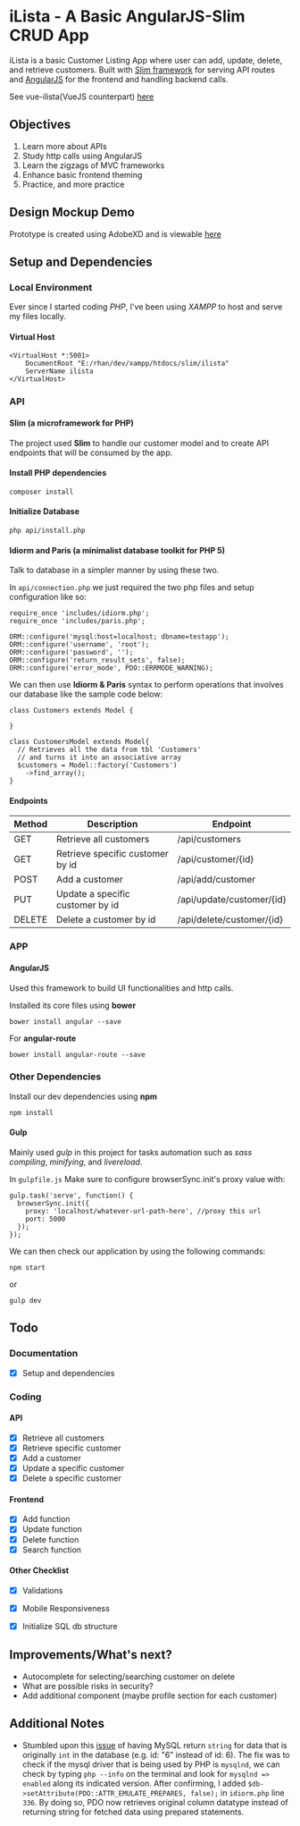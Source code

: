 # iLista - A Basic AngularJS-Slim CRUD App
iLista is a basic Customer Listing App where user can add, update, delete, and retrieve customers. Built with [Slim framework](https://www.slimframework.com/) for serving API routes and [AngularJS](https://angularjs.org/) for the frontend and handling backend calls.

See vue-ilista(VueJS counterpart) [here](https://github.com/rhanmiano/vue-ilista)

## Objectives

  1. Learn more about APIs
  2. Study http calls using AngularJS  
  3. Learn the zigzags of MVC frameworks
  4. Enhance basic frontend theming
  5. Practice, and more practice

## Design Mockup Demo
Prototype is created using AdobeXD and is viewable [here](https://xd.adobe.com/view/7e0c702b-7d6b-4958-4cc4-5735f5b12e9d-083d/)

## Setup and Dependencies
### Local Environment
Ever since I started coding *PHP*, I've been using *XAMPP* to host and serve my files locally.

#### Virtual Host
```
<VirtualHost *:5001>
    DocumentRoot "E:/rhan/dev/xampp/htdocs/slim/ilista"
    ServerName ilista
</VirtualHost>
```

### API
#### Slim (a microframework for PHP)
The project used **Slim** to handle our customer model and to create API endpoints that will be consumed by the app.

#### Install PHP dependencies

```
composer install
```

#### Initialize Database

```
php api/install.php
```

#### Idiorm and Paris (a minimalist database toolkit for PHP 5)
Talk to database in a simpler manner by using these two.

In `api/connection.php` we just required the two php files and setup configuration like so:
```
require_once 'includes/idiorm.php';
require_once 'includes/paris.php';

ORM::configure('mysql:host=localhost; dbname=testapp');
ORM::configure('username', 'root');
ORM::configure('password', '');
ORM::configure('return_result_sets', false);
ORM::configure('error_mode', PDO::ERRMODE_WARNING);
```

We can then use **Idiorm & Paris** syntax to perform operations that involves our database like the sample code below:

```
class Customers extends Model {
  
}

class CustomersModel extends Model{
  // Retrieves all the data from tbl 'Customers' 
  // and turns it into an associative array
  $customers = Model::factory('Customers')
    ->find_array();
} 
```
#### Endpoints
Method | Description | Endpoint
------ | ----------- | --------
GET | Retrieve all customers| /api/customers              
GET | Retrieve specific customer by id| /api/customer/{id}
POST | Add a customer | /api/add/customer
PUT | Update a specific customer by id | /api/update/customer/{id}
DELETE | Delete a customer by id | /api/delete/customer/{id}

### APP
#### AngularJS
Used this framework to build UI functionalities and http calls.

Installed its core files using **bower**

```
bower install angular --save
```

For **angular-route**

```
bower install angular-route --save
```

### Other Dependencies
Install our dev dependencies using **npm**

```
npm install
```

#### Gulp

Mainly used *gulp* in this project for tasks automation such as *sass compiling*, *minifying*, and *livereload*.

In `gulpfile.js` Make sure to configure browserSync.init's proxy value with:
```
gulp.task('serve', function() {
  browserSync.init({
    proxy: 'localhost/whatever-url-path-here', //proxy this url
    port: 5000
  });  
});
```

We can then check our application by using the following commands: 

```
npm start
```

or

```
gulp dev
```

## Todo
### Documentation
  - [X] Setup and dependencies

### Coding
#### API
  - [X] Retrieve all customers
  - [X] Retrieve specific customer
  - [X] Add a customer
  - [X] Update a specific customer
  - [X] Delete a specific customer
#### Frontend
  - [X] Add function
  - [X] Update function
  - [X] Delete function
  - [X] Search function
#### Other Checklist
  - [X] Validations
  - [X] Mobile Responsiveness
  - [X] Initialize SQL db structure


## Improvements/What's next?
  - Autocomplete for selecting/searching customer on delete
  - What are possible risks in security?
  - Add additional component (maybe profile section for each customer)

## Additional Notes
- Stumbled upon this [issue](https://bugs.php.net/bug.php?id=44341) of having MySQL return `string` for data that is originally `int` in the database (e.g. id: "6" instead of id: 6). The fix was to check if the mysql driver that is being used by PHP is `mysqlnd`, we can check by typing `php --info` on the terminal and look for `mysqlnd => enabled` along its indicated version. After confirming, I added `$db->setAttribute(PDO::ATTR_EMULATE_PREPARES, false);` in `idiorm.php` line `336`. By doing so, PDO now retrieves original column datatype instead of returning string for fetched data using prepared statements.